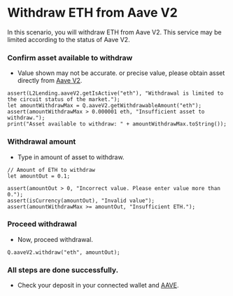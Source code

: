 ```meta-Currency
```

# Withdraw ETH from Aave V2

In this scenario, you will withdraw ETH from Aave V2. This service may be limited according to the status of Aave V2.

### Confirm asset available to withdraw

- Value shown may not be accurate. or precise value, please obtain asset directly from [Aave V2](https://app.aave.com/#/dashboard).

```output-Dynamic
assert(L2Lending.aaveV2.getIsActive("eth"), "Withdrawal is limited to the circuit status of the market.");
let amountWithdrawMax = Q.aaveV2.getWithdrawableAmount("eth");
assert(amountWithdrawMax > 0.000001 eth, "Insufficient asset to withdraw.");
print("Asset available to withdraw: " + amountWithdrawMax.toString());
```

### Withdrawal amount

- Type in amount of asset to withdraw.

```input ETH
// Amount of ETH to withdraw
let amountOut = 0.1;
```

```input-Verify
assert(amountOut > 0, "Incorrect value. Please enter value more than 0.");
assert(isCurrency(amountOut), "Invalid value");
assert(amountWithdrawMax >= amountOut, "Insufficient ETH.");
```

### Proceed withdrawal

- Now, proceed withdrawal.

```taster
Q.aaveV2.withdraw("eth", amountOut);
```

### All steps are done successfully.

- Check your deposit in your connected wallet and [AAVE](https://app.aave.com/#/dashboard).
